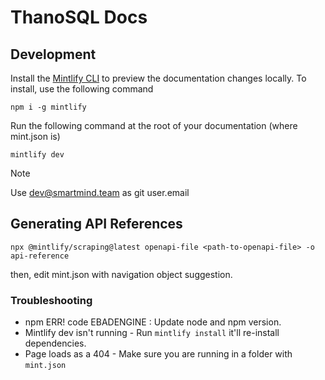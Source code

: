 # ThanoSQL Docs

## Development

Install the [Mintlify CLI](https://www.npmjs.com/package/mintlify) to preview the documentation changes locally. To install, use the following command

```
npm i -g mintlify
```

Run the following command at the root of your documentation (where mint.json is)

```
mintlify dev
```

> [!NOTE]  
> Use dev@smartmind.team as git user.email

## Generating API References

```
npx @mintlify/scraping@latest openapi-file <path-to-openapi-file> -o api-reference
```

then, edit mint.json with navigation object suggestion.

### Troubleshooting

- npm ERR! code EBADENGINE : Update node and npm version.
- Mintlify dev isn't running - Run `mintlify install` it'll re-install dependencies.
- Page loads as a 404 - Make sure you are running in a folder with `mint.json`
